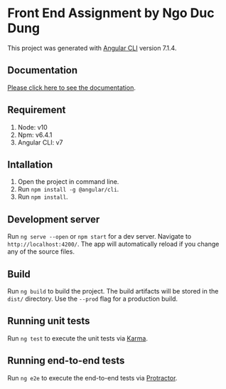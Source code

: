 # Front End Assignment by Ngo Duc Dung

This project was generated with [Angular CLI](https://github.com/angular/angular-cli) version 7.1.4.

## Documentation

[Please click here to see the documentation](https://github.com/dungnd58/axonactive-FE-assignment/blob/master/docs/Solution.md).

## Requirement
1. Node: v10
2. Npm: v6.4.1
3. Angular CLI: v7

## Intallation
1. Open the project in command line.
3. Run `npm install -g @angular/cli`.
2. Run `npm install`.

## Development server

Run `ng serve --open` or `npm start` for a dev server. Navigate to `http://localhost:4200/`. The app will automatically reload if you change any of the source files.

## Build

Run `ng build` to build the project. The build artifacts will be stored in the `dist/` directory. Use the `--prod` flag for a production build.

## Running unit tests

Run `ng test` to execute the unit tests via [Karma](https://karma-runner.github.io).

## Running end-to-end tests

Run `ng e2e` to execute the end-to-end tests via [Protractor](http://www.protractortest.org/).
